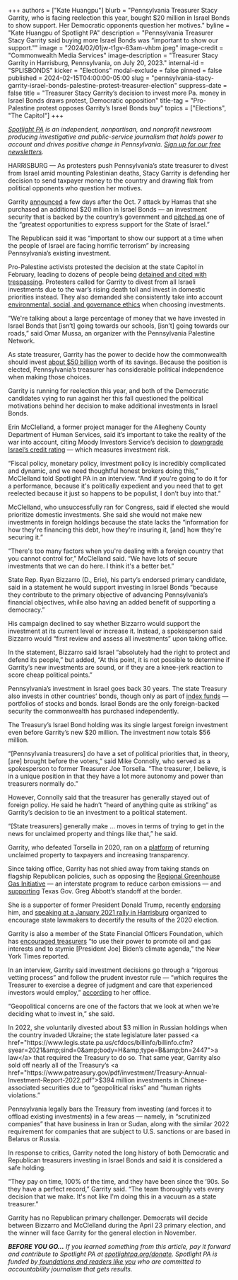 +++
authors = ["Kate Huangpu"]
blurb = "Pennsylvania Treasurer Stacy Garrity, who is facing reelection this year, bought $20 million in Israel Bonds to show support. Her Democratic opponents question her motives."
byline = "Kate Huangpu of Spotlight PA"
description = "Pennsylvania Treasurer Stacy Garrity said buying more Israel Bonds was “important to show our support.\""
image = "2024/02/01jw-t1gv-63am-vhbm.jpeg"
image-credit = "Commonwealth Media Services"
image-description = "Treasurer Stacy Garrity in Harrisburg, Pennsylvania, on July 20, 2023."
internal-id = "SPLISBONDS"
kicker = "Elections"
modal-exclude = false
pinned = false
published = 2024-02-15T04:00:00-05:00
slug = "pennsylvania-stacy-garrity-israel-bonds-palestine-protest-treasurer-election"
suppress-date = false
title = "Treasurer Stacy Garrity’s decision to invest more Pa. money in Israel Bonds draws protest, Democratic opposition"
title-tag = "Pro-Palestine protest opposes Garrity’s Israel Bonds buy"
topics = ["Elections", "The Capitol"]
+++

<a href="https://www.spotlightpa.org/"><em>Spotlight PA</em></a><em> is an independent, nonpartisan, and nonprofit newsroom producing investigative and public-service journalism that holds power to account and drives positive change in Pennsylvania. </em><a href="https://www.spotlightpa.org/newsletters"><em>Sign up for our free newsletters</em></a><em>.</em>

HARRISBURG — As protesters push Pennsylvania’s state treasurer to divest from Israel amid mounting Palestinian deaths, Stacy Garrity is defending her decision to send taxpayer money to the country and drawing flak from political opponents who question her motives.

Garrity <a href="https://www.patreasury.gov/newsroom/archive/2023/10-12-Israel-Bonds.html">announced</a> a few days after the Oct. 7 attack by Hamas that she purchased an additional $20 million in Israel Bonds — an investment security that is backed by the country’s government and <a href="https://www.israelbonds.com/News-Events/From-The-CEO.aspx">pitched as</a> one of the “greatest opportunities to express support for the State of Israel.”

The Republican said it was “important to show our support at a time when the people of Israel are facing horrific terrorism” by increasing Pennsylvania’s existing investment.

<script src="https://www.spotlightpa.org/embed.js" async></script><div data-spl-embed-version="1" data-spl-src="https://www.spotlightpa.org/embeds/newsletter/"></div>

Pro-Palestine activists protested the decision at the state Capitol in February, leading to dozens of people being <a href="https://www.inquirer.com/news/pennsylvania/israel-bonds-harrisburg-divestment-protest-20240205.html">detained and cited with trespassing</a>. Protesters called for Garrity to divest from all Israeli investments due to the war’s rising death toll and invest in domestic priorities instead. They also demanded she consistently take into account <a href="https://investor.vanguard.com/investment-products/esg">environmental, social, and governance ethics</a> when choosing investments.

“We&#39;re talking about a large percentage of money that we have invested in Israel Bonds that \[isn’t\] going towards our schools, \[isn’t\] going towards our roads,” said Omar Mussa, an organizer with the Pennsylvania Palestine Network.

As state treasurer, Garrity has the power to decide how the commonwealth should invest <a href="https://www.patreasury.gov/pdf/investment/Treasury-Annual-Investment-Report-2023.pdf">about $50 billion</a> worth of its savings. Because the position is elected, Pennsylvania’s treasurer has considerable political independence when making those choices.

Garrity is running for reelection this year, and both of the Democratic candidates vying to run against her this fall questioned the political motivations behind her decision to make additional investments in Israel Bonds.

Erin McClelland, a former project manager for the Allegheny County Department of Human Services, said it’s important to take the reality of the war into account, citing Moody Investors Service’s decision to <a href="https://apnews.com/article/israel-hamas-moodys-smotrich-netanyahu-economy-4272d00b1626a4a8390a84def7196d99">downgrade Israel’s credit rating</a> — which measures investment risk.

“Fiscal policy, monetary policy, investment policy is incredibly complicated and dynamic, and we need thoughtful honest brokers doing this,” McClelland told Spotlight PA in an interview. “And if you&#39;re going to do it for a performance, because it&#39;s politically expedient and you need that to get reelected because it just so happens to be populist, I don’t buy into that.”

McClelland, who unsuccessfully ran for Congress, said if elected she would prioritize domestic investments. She said she would not make new investments in foreign holdings because the state lacks the “information for how they&#39;re financing this debt, how they&#39;re insuring it, \[and\] how they&#39;re securing it.”

“There&#39;s too many factors when you&#39;re dealing with a foreign country that you cannot control for,” McClelland said. “We have lots of secure investments that we can do here. I think it&#39;s a better bet.”

State Rep. Ryan Bizzarro (D., Erie), his party’s endorsed primary candidate, said in a statement he would support investing in Israel Bonds “because they contribute to the primary objective of advancing Pennsylvania’s financial objectives, while also having an added benefit of supporting a democracy.”

His campaign declined to say whether Bizzarro would support the investment at its current level or increase it. Instead, a spokesperson said Bizzarro would “first review and assess all investments” upon taking office.

In the statement, Bizzarro said Israel “absolutely had the right to protect and defend its people,” but added, “At this point, it is not possible to determine if Garrity’s new investments are sound, or if they are a knee-jerk reaction to score cheap political points.”

Pennsylvania’s investment in Israel goes back 30 years. The state Treasury also invests in other countries’ bonds, though only as part of <a href="https://www.investopedia.com/terms/i/indexfund.asp">index funds</a> — portfolios of stocks and bonds.&nbsp;Israel Bonds are the only foreign-backed security the commonwealth has purchased independently.

The Treasury’s Israel Bond holding was its single largest foreign investment even before Garrity’s new $20 million. The investment now totals $56 million.

“\[Pennsylvania treasurers\] do have a set of political priorities that, in theory, \[are\] brought before the voters,” said Mike Connolly, who served as a spokesperson to former Treasurer Joe Torsella. “The treasurer, I believe, is in a unique position in that they have a lot more autonomy and power than treasurers normally do.”

However, Connolly said that the treasurer has generally stayed out of foreign policy. He said he hadn’t “heard of anything quite as striking” as Garrity’s decision to tie an investment to a political statement.

“\[State treasurers\] generally make … moves in terms of trying to get in the news for unclaimed property and things like that,” he said.

Garrity, who defeated Torsella in 2020, ran on a <a href="https://www.garrityforpa.com/issues">platform</a> of returning unclaimed property to taxpayers and increasing transparency.

Since taking office, Garrity has not shied away from taking stands on flagship Republican policies, such as opposing the <a href="https://twitter.com/GarrityForPA/status/1750237535689744558">Regional Greenhouse Gas Initiative</a> — an interstate program to reduce carbon emissions — and <a href="https://twitter.com/GarrityForPA/status/1753584099627835518">supporting</a> Texas Gov. Greg Abbott’s standoff at the border.

She is a supporter of former President Donald Trump, recently <a href="https://twitter.com/GarrityForPA/status/1745921389775700067">endorsing</a> him, and <a href="https://www.pennlive.com/elections/2021/01/hear-us-roar-rally-in-harrisburg-seeks-to-decertify-pas-votes.html">speaking at a January 2021 rally in Harrisburg</a> organized to encourage state lawmakers to decertify the results of the 2020 election.

Garrity is also a member of the State Financial Officers Foundation, which has <a href="https://www.nytimes.com/2022/08/05/climate/republican-treasurers-climate-change.html">encouraged treasurers</a> “to use their power to promote oil and gas interests and to stymie \[President Joe\] Biden’s climate agenda,” the New York Times reported.

In an interview, Garrity said investment decisions go through a “rigorous vetting process” and follow the prudent investor rule — “which requires the Treasurer to exercise a degree of judgment and care that experienced investors would employ,” <a href="https://www.patreasury.gov/investments/">according</a> to her office.

“Geopolitical concerns are one of the factors that we look at when we&#39;re deciding what to invest in,” she said.

In 2022, she voluntarily divested about $3 million in Russian holdings when the country invaded Ukraine; the state legislature later passed <a href="https://www.legis.state.pa.us/cfdocs/billinfo/billinfo.cfm?syear=2021&amp;sind=0&amp;body=H&amp;type=B&amp;bn=2447">a law</a> that required the Treasury to do so. That same year, Garrity also sold off nearly all of the Treasury’s <a href="https://www.patreasury.gov/pdf/investment/Treasury-Annual-Investment-Report-2022.pdf">$394 million</a> investments in Chinese-associated securities due to “geopolitical risks” and “human rights violations.”

<script src="https://www.spotlightpa.org/embed.js" async></script><div data-spl-embed-version="1" data-spl-src="https://www.spotlightpa.org/embeds/donate/"></div>

Pennsylvania legally bars the Treasury from investing (and forces it to offload existing investments) in a few areas — namely, in “scrutinized companies” that have business in Iran or Sudan, along with the similar 2022 requirement for companies that are subject to U.S. sanctions or are based in Belarus or Russia.

In response to critics, Garrity noted the long history of both Democratic and Republican treasurers investing in Israel Bonds and said it is considered a safe holding.

“They pay on time, 100% of the time, and they have been since the ‘90s. So they have a perfect record,” Garrity said. “The team thoroughly vets every decision that we make. It&#39;s not like I&#39;m doing this in a vacuum as a state treasurer.”

Garrity has no Republican primary challenger. Democrats will decide between Bizzarro and McClelland during the April 23 primary election, and the winner will face Garrity for the general election in November.

<strong><em>BEFORE YOU GO…</em></strong><em> If you learned something from this article, pay it forward and contribute to Spotlight PA at </em><a href="https://www.spotlightpa.org/donate"><em>spotlightpa.org/donate</em></a><em>. Spotlight PA is funded by</em><a href="https://www.spotlightpa.org/support"><em> foundations and readers like you</em></a><em> who are committed to accountability journalism that gets results.</em>

